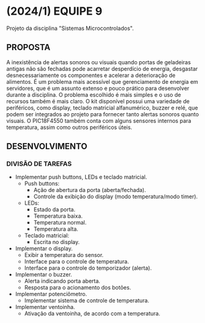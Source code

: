 # (2024/1) EQUIPE 9
Projeto da disciplina "Sistemas Microcontrolados".

## PROPOSTA
A inexistência de alertas sonoros ou visuais quando portas de geladeiras antigas não são
fechadas pode acarretar desperdício de energia, desgastar desnecessariamente os componentes
e acelerar a deterioração de alimentos. É um problema mais acessível que gerenciamento de
energia em servidores, que é um assunto extenso e pouco prático para desenvolver durante a
disciplina. O problema escolhido é mais simples e o uso de recursos também é mais claro. O kit
disponível possui uma variedade de periféricos, como display, teclado matricial alfanumérico,
buzzer e relé, que podem ser integrados ao projeto para fornecer tanto alertas sonoros quanto
visuais. O PIC18F4550 também conta com alguns sensores internos para temperatura, assim
como outros periféricos úteis.

## DESENVOLVIMENTO

### DIVISÃO DE TAREFAS
- Implementar push buttons, LEDs e teclado matricial.
    * Push buttons:
      * Ação de abertura da porta (aberta/fechada).
      * Controle da exibição do display (modo temperatura/modo timer).
    * LEDs:
      * Estado da porta.
      * Temperatura baixa.
      * Temperatura normal.
      * Temperatura alta.
    * Teclado matricial:
      * Escrita no display.
- Implementar o display.
    * Exibir a temperatura do sensor.
    * Interface para o controle de temperatura.
    * Interface para o controle do temporizador (alerta).
- Implementar o buzzer.
    * Alerta indicando porta aberta.
    * Resposta para o acionamento dos botões.
- Implementar potenciômetro.
    * Implementar sistema de controle de temperatura.
- Implementar ventoinha.
    * Ativação da ventoinha, de acordo com a temperatura.
